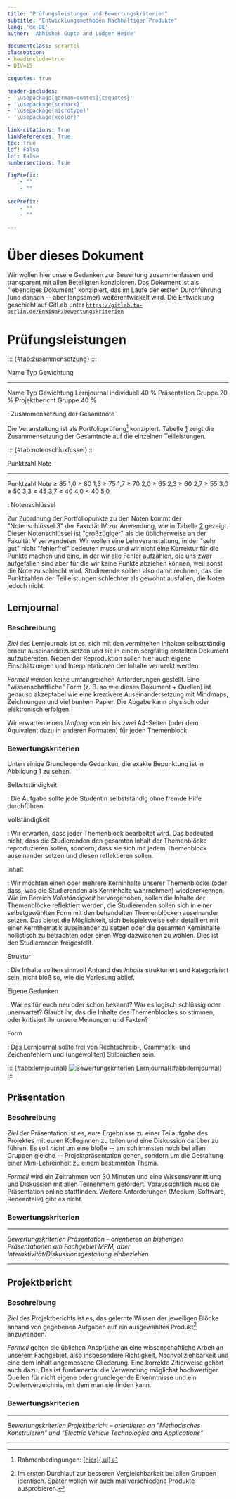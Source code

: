 ```yaml
---
title: "Prüfungsleistungen und Bewertungskriterien"
subtitle: "Entwicklungsmethoden Nachhaltiger Produkte"
lang: 'de-DE'
auther: 'Abhishek Gupta and Ludger Heide'

documentclass: scrartcl
classoption:
- headinclude=true
- DIV=15

csquotes: true

header-includes:
- '\usepackage[german=quotes]{csquotes}'
- '\usepackage{scrhack}'
- '\usepackage{microtype}'
- '\usepackage{xcolor}'

link-citations: True
linkReferences: True
toc: True
lof: False
lot: False
numbersections: True

figPrefix:
    - ""
    - ""
  
secPrefix:
    - ""
    - ""

---
```



# Über dieses Dokument

Wir wollen hier unsere Gedanken zur Bewertung zusammenfassen und
transparent mit allen Beteiligten konzipieren. Das Dokument ist als
"lebendiges Dokument" konzipiert, das im Laufe der ersten Durchführung
(und danach -- aber langsamer) weiterentwickelt wird. Die Entwicklung
geschieht auf GitLab unter
[`https://gitlab.tu-berlin.de/EnWiNaP/bewertungskriterien`](https://gitlab.tu-berlin.de/EnWiNaP/bewertungskriterien)

# Prüfungsleistungen

::: {#tab:zusammensetzung}
:::

  Name                       Typ   Gewichtung
  ---------------- ------------- ------------
  Name                       Typ   Gewichtung
  Lernjournal        individuell         40 %
  Präsentation            Gruppe         20 %
  Projektbericht          Gruppe         40 %

  : Zusammensetzung der Gesamtnote

Die Veranstaltung ist als Portfolioprüfung[^1] konzipiert. Tabelle
[1](#tab:zusammensetzung) zeigt die Zusammensetzung der Gesamtnote auf
die einzelnen Teilleistungen.

::: {#tab:notenschluxfcssel}
:::

  Punktzahl     Note
  ----------- ------
  Punktzahl     Note
  $\geq$ 85      1,0
  $\geq$ 80      1,3
  $\geq$ 75      1,7
  $\geq$ 70      2,0
  $\geq$ 65      2,3
  $\geq$ 60      2,7
  $\geq$ 55      3,0
  $\geq$ 50      3,3
  $\geq$ 45      3,7
  $\geq$ 40      4,0
  $<$ 40         5,0

  : Notenschlüssel

Zur Zuordnung der Portfoliopunkte zu den Noten kommt der "Notenschlüssel
3" der Fakultät IV zur Anwendung, wie in Tabelle
[2](#tab:notenschluxfcssel) gezeigt. Dieser Notenschlüssel ist
"großzügiger" als die üblicherweise an der Fakultät V verwendeten. Wir
wollen eine Lehrveranstaltung, in der "sehr gut" nicht "fehlerfrei"
bedeuten muss und wir nicht eine Korrektur für die Punkte machen und
eine, in der wir alle Fehler aufzählen, die uns zwar aufgefallen sind
aber für die wir keine Punkte abziehen können, weil sonst die Note zu
schlecht wird. Studierende sollten also damit rechnen, das die
Punktzahlen der Teilleistungen schlechter als gewohnt ausfallen, die
Noten jedoch nicht.

## Lernjournal

### Beschreibung

*Ziel* des Lernjournals ist es, sich mit den vermittelten Inhalten
selbstständig erneut auseinanderzusetzen und sie in einem sorgfältig
erstellten Dokument aufzubereiten. Neben der Reproduktion sollen hier
auch eigene Einschätzungen und Interpretationen der Inhalte vermerkt
werden.

*Formell* werden keine umfangreichen Anforderungen gestellt. Eine
"wissenschaftliche" Form (z. B. so wie dieses Dokument + Quellen) ist
genauso akzeptabel wie eine kreativere Auseinandersetzung mit Mindmaps,
Zeichnungen und viel buntem Papier. Die Abgabe kann physisch oder
elektronisch erfolgen.

Wir erwarten einen *Umfang* von ein bis zwei A4-Seiten (oder dem
Äquivalent dazu in anderen Formaten) für jeden Themenblock.

### Bewertungskriterien

Unten einige Grundlegende Gedanken, die exakte Bepunktung ist in
Abbildung [1](#abb:lernjournal) zu sehen.

Selbstständigkeit

:   Die Aufgabe sollte jede Studentin selbstständig ohne fremde Hilfe
    durchführen.

Vollständigkeit

:   Wir erwarten, dass jeder Themenblock bearbeitet wird. Das bedeuted nicht, 
    dass die Studierenden den gesamten Inhalt der Themenblöcke reproduzieren
    sollen, sondern, dass sie sich mit jedem Themenblock auseinander setzen 
    und diesen reflektieren sollen.

Inhalt

:   Wir möchten einen oder mehrere Kerninhalte unserer Themenblöcke 
    (oder dass, was die Studierenden als Kerninhalte wahrnehmen) wiedererkennen.
    Wie im Bereich *Vollständigkeit* hervorgehoben, sollen die Inhalte der 
    Themenblöcke reflektiert werden, die Studierenden sollen sich in einer 
    selbstgewählten Form mit den behandelten Themenblöcken auseinander setzen.
    Das bietet die Möglichkeit, sich beispielsweise sehr detailliert mit einer 
    Kernthematik auseinander zu setzen oder die gesamten Kerninhalte hollistisch
    zu betrachten oder einen Weg dazwischen zu wählen. Dies ist den Studierenden 
    freigestellt.

Struktur

:   Die Inhalte sollten sinnvoll Anhand des *Inhalts* strukturiert und
    kategorisiert sein, nicht bloß so, wie die Vorlesung ablief.

Eigene Gedanken

:   War es für euch neu oder schon bekannt? War es logisch schlüssig
    oder unerwartet? Glaubt ihr, das die Inhalte des Themenblockes so
    stimmen, oder kritisiert ihr unsere Meinungen und Fakten?

Form

:   Das Lernjournal sollte frei von Rechtschreib-, Grammatik- und
    Zeichenfehlern und (ungewollten) Stilbrüchen sein.

::: {#abb:lernjournal}
![Bewertungskriterien
Lernjournal](figures/lernjournal){#abb:lernjournal}
:::

## Präsentation

### Beschreibung

*Ziel* der Präsentation ist es, eure Ergebnisse zu einer Teilaufgabe des
Projektes mit euren Kolleginnen zu teilen und eine Diskussion darüber zu
führen. Es soll *nicht* um eine bloße -- am schlimmsten noch bei allen
Gruppen gleiche -- Projektpräsentation gehen, sondern um die Gestaltung
einer Mini-Lehreinheit zu einem bestimmten Thema.

*Formell* wird ein Zeitrahmen von 30 Minuten und eine Wissensvermittlung
und Diskussion mit allen Teilnehmern gefordert. Voraussichtlich muss die
Präsentation online stattfinden. Weitere Anforderungen (Medium,
Software, Redeanteile) gibt es nicht.

### Bewertungskriterien

---

*Bewertungskriterien Präsentation – orientieren an bisherigen Präsentationen am Fachgebiet MPM, aber Interaktivität/Diskussionsgestaltung einbeziehen*

---

## Projektbericht

### Beschreibung

*Ziel* des Projektberichts ist es, das gelernte Wissen der jeweiligen
Blöcke anhand von gegebenen Aufgaben auf ein ausgewähltes Produkt[^2]
anzuwenden.

*Formell* gelten die üblichen Ansprüche an eine wissenschaftliche Arbeit
an unserem Fachgebiet, also insbesondere Richtigkeit,
Nachvollziehbarkeit und eine dem Inhalt angemessene Gliederung. Eine
korrekte Zitierweise gehört auch dazu. Das ist fundamental die
Verwendung möglichst hochwertiger Quellen für nicht eigene oder
grundlegende Erkenntnisse und ein Quellenverzeichnis, mit dem man sie
finden kann.

### Bewertungskriterien

---

*Bewertungskriterien Projektbericht – orientieren an "Methodisches Konstruieren" und "Electric Vehicle Technologies and Applications"*

---

[^1]: Rahmenbedingungen:
    [[hier]{.ul}](https://www.tu-berlin.de/asv/menue/gremien/kommissionen_des_as/hinweise_zur_allgstupo/hinweise_zu_portfoliopruefungen/)

[^2]: Im ersten Durchlauf zur besseren Vergleichbarkeit bei allen
    Gruppen identisch. Später wollen wir auch mal verschiedene Produkte
    ausprobieren.
